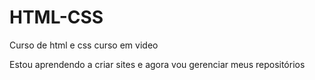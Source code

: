 # HTML-CSS
 Curso de html e css curso em video

Estou aprendendo a criar sites e agora vou gerenciar meus repositórios